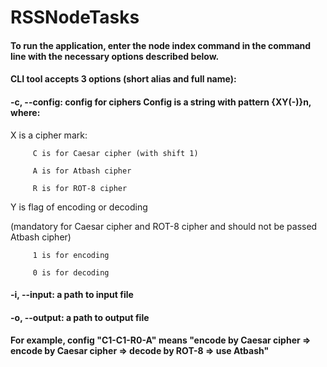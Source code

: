 # RSSNodeTasks

#### To run the application, enter the node index command in the command line with the necessary options described below.

#### CLI tool accepts 3 options (short alias and full name):


#### -c, --config: config for ciphers Config is a string with pattern {XY(-)}n, where:


 X is a cipher mark:

         C is for Caesar cipher (with shift 1)

         A is for Atbash cipher
        
         R is for ROT-8 cipher

 Y is flag of encoding or decoding 
    
(mandatory for Caesar cipher and ROT-8 cipher and should not be passed Atbash cipher)

         1 is for encoding

         0 is for decoding


#### -i, --input: a path to input file


#### -o, --output: a path to output file

#### For example, config "C1-C1-R0-A" means "encode by Caesar cipher => encode by Caesar cipher => decode by ROT-8 => use Atbash"